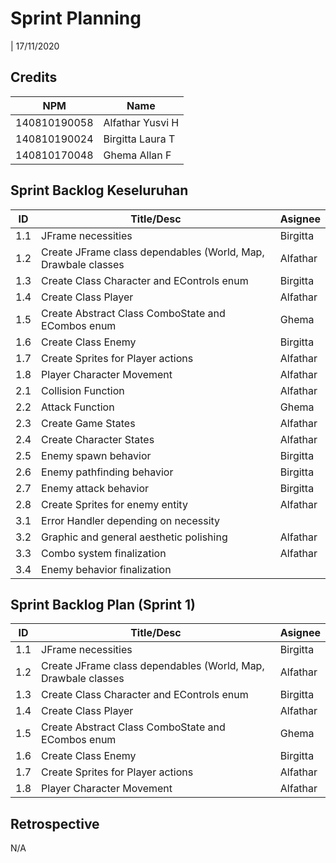 # Sprint Planning 
| 17/11/2020

## Credits
| NPM           | Name        |
| ------------- |-------------|
| 140810190058  | Alfathar Yusvi H |
| 140810190024  | Birgitta Laura T |
| 140810170048  | Ghema Allan F    |

## Sprint Backlog Keseluruhan 
| ID  | Title/Desc | Asignee | 
| --- | ---------- | ------- | 
| 1.1 | JFrame necessities |Birgitta | 
| 1.2 | Create JFrame class dependables (World, Map, Drawbale classes | Alfathar |
| 1.3 | Create Class Character and EControls enum |Birgitta |
| 1.4 | Create Class Player |Alfathar |
| 1.5 | Create Abstract Class ComboState and ECombos enum |Ghema |
| 1.6 | Create Class Enemy |Birgitta | 
| 1.7 | Create Sprites for Player actions |Alfathar |
| 1.8 | Player Character Movement |Alfathar |
| 2.1 | Collision Function |Alfathar |
| 2.2 | Attack Function |Ghema |
| 2.3 | Create Game States |Alfathar |
| 2.4 | Create Character States |Alfathar |
| 2.5 | Enemy spawn behavior |Birgitta |
| 2.6 | Enemy pathfinding behavior |Birgitta |
| 2.7 | Enemy attack behavior |Birgitta |
| 2.8 | Create Sprites for enemy entity |Alfathar |
| 3.1 | Error Handler depending on necessity | |
| 3.2 | Graphic and general aesthetic polishing |Alfathar |
| 3.3 | Combo system finalization |Alfathar |
| 3.4 | Enemy behavior finalization | |


## Sprint Backlog Plan (Sprint 1)
| ID  | Title/Desc | Asignee | 
| --- | ---------- | ------- | 
| 1.1 | JFrame necessities |Birgitta | 
| 1.2 | Create JFrame class dependables (World, Map, Drawbale classes | Alfathar |
| 1.3 | Create Class Character and EControls enum |Birgitta |
| 1.4 | Create Class Player |Alfathar |
| 1.5 | Create Abstract Class ComboState and ECombos enum |Ghema |
| 1.6 | Create Class Enemy |Birgitta | 
| 1.7 | Create Sprites for Player actions |Alfathar |
| 1.8 | Player Character Movement |Alfathar |
## Retrospective 

N/A
